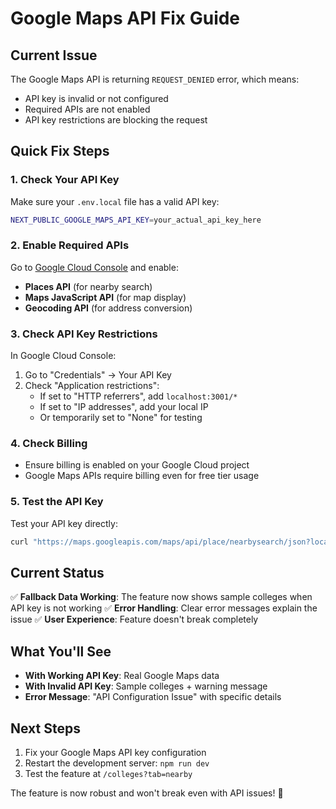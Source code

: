 # Google Maps API Fix Guide

## Current Issue
The Google Maps API is returning `REQUEST_DENIED` error, which means:
- API key is invalid or not configured
- Required APIs are not enabled
- API key restrictions are blocking the request

## Quick Fix Steps

### 1. Check Your API Key
Make sure your `.env.local` file has a valid API key:
```bash
NEXT_PUBLIC_GOOGLE_MAPS_API_KEY=your_actual_api_key_here
```

### 2. Enable Required APIs
Go to [Google Cloud Console](https://console.cloud.google.com/) and enable:
- **Places API** (for nearby search)
- **Maps JavaScript API** (for map display)
- **Geocoding API** (for address conversion)

### 3. Check API Key Restrictions
In Google Cloud Console:
1. Go to "Credentials" → Your API Key
2. Check "Application restrictions":
   - If set to "HTTP referrers", add `localhost:3001/*`
   - If set to "IP addresses", add your local IP
   - Or temporarily set to "None" for testing

### 4. Check Billing
- Ensure billing is enabled on your Google Cloud project
- Google Maps APIs require billing even for free tier usage

### 5. Test the API Key
Test your API key directly:
```bash
curl "https://maps.googleapis.com/maps/api/place/nearbysearch/json?location=28.6139,77.2090&radius=5000&type=university&key=YOUR_API_KEY"
```

## Current Status
✅ **Fallback Data Working**: The feature now shows sample colleges when API key is not working
✅ **Error Handling**: Clear error messages explain the issue
✅ **User Experience**: Feature doesn't break completely

## What You'll See
- **With Working API Key**: Real Google Maps data
- **With Invalid API Key**: Sample colleges + warning message
- **Error Message**: "API Configuration Issue" with specific details

## Next Steps
1. Fix your Google Maps API key configuration
2. Restart the development server: `npm run dev`
3. Test the feature at `/colleges?tab=nearby`

The feature is now robust and won't break even with API issues! 🎉

